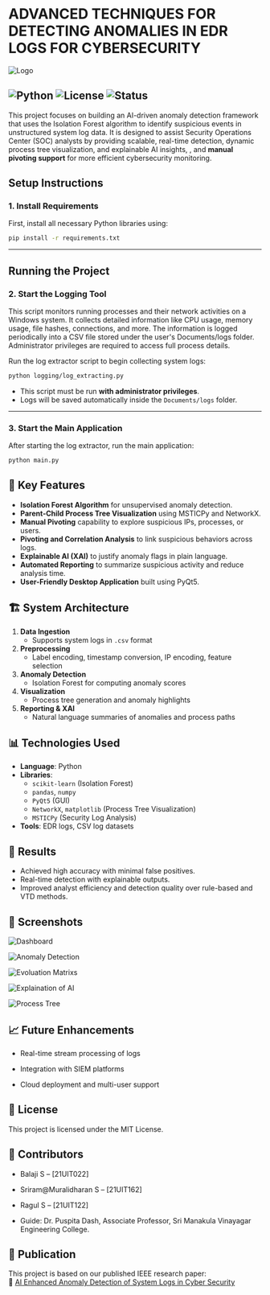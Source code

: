 # ADVANCED TECHNIQUES FOR DETECTING ANOMALIES IN EDR LOGS FOR CYBERSECURITY

![Logo](images/logo.png)

![Python](https://img.shields.io/badge/Python-3.9%2B-blue)
![License](https://img.shields.io/badge/license-MIT-green)
![Status](https://img.shields.io/badge/status-Completed-brightgreen)
---

This project focuses on building an AI-driven anomaly detection framework that uses the Isolation Forest algorithm to identify suspicious events in unstructured system log data. It is designed to assist Security Operations Center (SOC) analysts by providing scalable, real-time detection, dynamic process tree visualization, and explainable AI insights, , and **manual pivoting support** for more efficient cybersecurity monitoring.

## Setup Instructions

### 1. Install Requirements
First, install all necessary Python libraries using:

```bash
pip install -r requirements.txt
```

---

## Running the Project

### 2. Start the Logging Tool

This script monitors running processes and their network activities on a Windows system.
It collects detailed information like CPU usage, memory usage, file hashes, connections, and more.
The information is logged periodically into a CSV file stored under the user's Documents/logs folder.
Administrator privileges are required to access full process details.

Run the log extractor script to begin collecting system logs:

```bash
python logging/log_extracting.py
```

- This script must be run **with administrator privileges**.
- Logs will be saved automatically inside the `Documents/logs` folder.

---

### 3. Start the Main Application
After starting the log extractor, run the main application:

```bash
python main.py
```

## 🧠 Key Features

- **Isolation Forest Algorithm** for unsupervised anomaly detection.
- **Parent-Child Process Tree Visualization** using MSTICPy and NetworkX.
- **Manual Pivoting** capability to explore suspicious IPs, processes, or users.
- **Pivoting and Correlation Analysis** to link suspicious behaviors across logs.
- **Explainable AI (XAI)** to justify anomaly flags in plain language.
- **Automated Reporting** to summarize suspicious activity and reduce analysis time.
- **User-Friendly Desktop Application** built using PyQt5.

## 🏗️ System Architecture

1. **Data Ingestion**
   - Supports system logs in `.csv` format
2. **Preprocessing**
   - Label encoding, timestamp conversion, IP encoding, feature selection
3. **Anomaly Detection**
   - Isolation Forest for computing anomaly scores
4. **Visualization**
   - Process tree generation and anomaly highlights
5. **Reporting & XAI**
   - Natural language summaries of anomalies and process paths

## 📊 Technologies Used

- **Language**: Python
- **Libraries**: 
  - `scikit-learn` (Isolation Forest)
  - `pandas`, `numpy`
  - `PyQt5` (GUI)
  - `NetworkX`, `matplotlib` (Process Tree Visualization)
  - `MSTICPy` (Security Log Analysis)
- **Tools**: EDR logs, CSV log datasets

## 🧪 Results

- Achieved high accuracy with minimal false positives.
- Real-time detection with explainable outputs.
- Improved analyst efficiency and detection quality over rule-based and VTD methods.

## 📸 Screenshots

![Dashboard](images/dashboard.png)

![Anomaly Detection](images/anomaly_detection.png)

![Evoluation Matrixs](images/evoluation.png)

![Explaination of AI](images/ai_explaination.png)

![Process Tree](images/process_tree.png)

## 📈 Future Enhancements

  -  Real-time stream processing of logs

   - Integration with SIEM platforms

 - Cloud deployment and multi-user support

## 📄 License
 This project is licensed under the MIT License.

## 🙌 Contributors
- Balaji S – [21UIT022]

- Sriram@Muralidharan S – [21UIT162]

- Ragul S – [21UIT122]

- Guide: Dr. Puspita Dash, Associate Professor, Sri Manakula Vinayagar Engineering College.

## 📄 Publication

This project is based on our published IEEE research paper:  
🔗 [AI Enhanced Anomaly Detection of System Logs in Cyber Security](https://ieeexplore.ieee.org/document/10894286)
